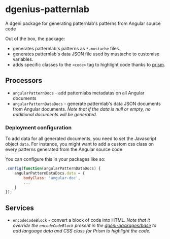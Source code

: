 # dgenius-patternlab

A dgeni package for generating patternlab's patterns from Angular source code

Out of the box, the package:

* generates patternlab's patterns as `*.mustache` files.
* generates patternlab's data JSON file used by mustache to customise variables.
* adds specific classes to the `<code>` tag to highlight code thanks to [prism](http://prismjs.com/).

## Processors

* `angularPatternDocs` - add patternlabs metadatas on all Angular documents
* `angularPatternDataDocs` - generate patternlab's data JSON documents from Angular documents. *Note that if the data is null or empty, no additional documents will be generated.*

### Deployment configuration

To add data for all generated documents, you need to set the Javascript object `data`. For instance, you might want to add a custom css class on every patterns generated from the Angular source code

You can configure this in your packages like so:

```js
.config(function(angularPatternDataDocs) {
    angularPatternDataDocs.data = {
        bodyClass: 'angular-doc',
        ...
    }
});
```

## Services

* `encodeCodeBlock` - convert a block of code into HTML. *Note that it override the `encodeCodeBlock` present in the [dgeni-packages/base](https://github.com/angular/dgeni-packages/blob/master/base) to add language data and CSS class for Prism to highlight the code.*